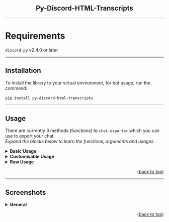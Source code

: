 <div align="center">
    <h2>Py-Discord-HTML-Transcripts</h2>
</div>

---
# Requirements
`discord.py` v2.4.0 or later

---
## Installation

To install the library to your virtual environment, for bot usage, run the command:
```sh 
pip install py-discord-html-transcripts
```

---
## Usage

There are currently 3 methods (functions) to `chat-exporter` which you can use to export your chat.<br/>
_Expand the blocks below to learn the functions, arguments and usages._
<details><summary><b>Basic Usage</b></summary>

`.quick_export()` is the simplest way of using chat-exporter.

Using the _quick_export_ function will gather the history of the channel you give, build the transcript then post the file and embed directly to the channel - returning a message object gathered from the message it posted.

This is mostly seen as a demo function, as opposed to a command you should actually use. 

**Required Argument(s):**<br/>
`channel`: `discord.TextChannel` object, whether `ctx.channel` or any channel you gather.

**Optional Argument(s):**<br/>
`bot`: `commands.Bot` object to gather members who are no longer in your guild.

**Return Argument:**<br/>
`discord.Message`: The message _quick_export_ will send, containing the embed and exported chat file.

**Example:**
```python
import discord
import chat_exporter
from discord.ext import commands

intents = discord.Intents.default()
intents.members = True
intents.message_content = True

bot = commands.Bot(command_prefix="!", intents=intents)

...

@bot.command()
async def save(ctx: commands.Context):
    await chat_exporter.quick_export(ctx.channel)

...
```

</details>

<details><summary><b>Customisable Usage</b></summary>

`.export()` is the most efficient and flexible method to export a chat using chat-exporter.

Using the _export_ function will generate a transcript using the channel you pass in, along with using any of the custom kwargs passed in to set limits, timezone, 24h formats and more (listed below).

This would be the main function to use within chat-exporter.

**Required Argument(s):**<br/>
`channel`: `discord.TextChannel` object, whether `ctx.channel` or any channel you gather.

**Optional Argument(s):**<br/>
`limit`: Integer value to set the limit (amount of messages) the chat exporter gathers when grabbing the history (default=unlimited).<br/>
`tz_info`: String value of a [TZ Database name](https://en.wikipedia.org/wiki/List_of_tz_database_time_zones#List) to set a custom timezone for the exported messages (default=UTC)<br/>
`guild`: `discord.Guild` object which can be passed in to solve bugs for certain forks<br/>
`military_time`: Boolean value to set a 24h format for times within your exported chat (default=False | 12h format)<br/>
`fancy_times`: Boolean value which toggles the 'fancy times' (Today|Yesterday|Day)<br/>
`before`: `datetime.datetime` object which allows to gather messages from before a certain date
`after`: `datetime.datetime` object which allows to gather messages from after a certain date
`bot`: `commands.Bot` object to gather members who are no longer in your guild.

**Return Argument:**<br/>
`transcript`: The HTML build-up for you to construct the HTML File with Discord.

**Example:**
```python
import io

...

@bot.command()
async def save(ctx: commands.Context, limit: int = 100, tz_info: str = "UTC", military_time: bool = True):
    transcript = await chat_exporter.export(
        ctx.channel,
        limit=limit,
        tz_info=tz_info,
        military_time=military_time,
        bot=bot,
    )

    if transcript is None:
        return

    transcript_file = discord.File(
        io.BytesIO(transcript.encode()),
        filename=f"transcript-{ctx.channel.name}.html",
    )

    await ctx.send(file=transcript_file)
```
</details>
<details><summary><b>Raw Usage</b></summary>

`.raw_export()` is for the crazy people who like to do their own thing when using chat-exporter.

Using the _raw_export_ function will generate a transcript using the list of messages you pass in, along with using any of the custom kwargs passed in to set limits, timezone, 24h formats and more (listed below).

This would be for people who want to filter what content to export.

**Required Argument(s):**<br/>
`channel`: `discord.TextChannel` object, whether `ctx.channel` or any channel you gather (this is just for padding the header).<br/>
`messages`: A list of Message objects which you wish to export to an HTML file.

**Optional Argument(s):**<br/>
`tz_info`: String value of a [TZ Database name](https://en.wikipedia.org/wiki/List_of_tz_database_time_zones#List) to set a custom timezone for the exported messages (default=UTC)<br/>
`military_time`: Boolean value to set a 24h format for times within your exported chat (default=False | 12h format)<br/>
`fancy_times`: Boolean value which toggles the 'fancy times' (Today|Yesterday|Day)<br/>
`bot`: `commands.Bot` object to gather members who are no longer in your guild.

**Return Argument:**<br/>
`transcript`: The HTML build-up for you to construct the HTML File with Discord.

**Example:**
```python
import io

...

@bot.command()
async def purge(ctx: commands.Context, tz_info: str, military_time: bool):
    deleted_messages = await ctx.channel.purge()

    transcript = await chat_exporter.raw_export(
        ctx.channel,
        messages=deleted_messages,
        tz_info=tz_info,
        military_time=military_time,
        bot=bot,
    )

    if transcript is None:
        return

    transcript_file = discord.File(
        io.BytesIO(transcript.encode()),
        filename=f"transcript-{ctx.channel.name}.html",
    )

    await ctx.send(file=transcript_file)
```
</details>

<p align="right">(<a href="#top">back to top</a>)</p>

---
## Screenshots

<details><summary><b>General</b></summary>
<ol>
    <details><summary>Discord</summary>
    <img src="https://raw.githubusercontent.com/FroostySnoowman/py-discord-html-transcripts/master/.screenshots/channel.png">
    </details>
    <details><summary>Chat-Exporter</summary>
    <img src="https://raw.githubusercontent.com/FroostySnoowman/py-discord-html-transcripts/master/.screenshots/export.png">
    </details>
</ol>
</details>
<p align="right">(<a href="#top">back to top</a>)</p>